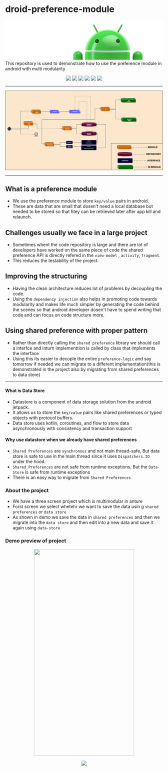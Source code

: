 # droid-preference-module
![Banner](https://github.com/devrath/devrath/blob/master/images/Banner.png)
This repository is used to demonstrate how to use the preference module in android with multi modularity


<p align="center">
<a><img src="https://img.shields.io/badge/Kotlin--Dsl-For--Dependencies-red"></a>
<a><img src="https://img.shields.io/badge/Hilt-Dependency%20Injection-green"></a>
<a><img src="https://img.shields.io/badge/Architecture-Clean%20Architecture-pink"></a>
<a><img src="https://img.shields.io/badge/Jetpack-Data%20Store-blue"></a>
<a><img src="https://img.shields.io/badge/Store%20Data-Shared%20Preferences-purple"></a>
<a><img src="https://img.shields.io/badge/Structure-Multi%20Module-magenta"></a>
</p>


---
![Banner](https://github.com/devrath/droid-preference-module/blob/main/assets/block_diagram.drawio.png)

---

## What is a preference module
* We use the preference module to store `key/value` pairs in android. 
* These are data that are small that dosen't need a local database but needed to be stored so that htey can be retrieved later after app kill and relaunch.

## Challenges usually we face in a large project 
* Sometimes whent the code repository is large and there are lot of developers have worked on the same piece of code the shared preference API is directly refered in the `view-model` , `activity`, `fragment`. 
* This reduces the testability of the project.

## Improving the structuring 
* Having the clean architecture reduces lot of problems by decoupling the code.
* Using the `dependency injection` also helps in promoting code towards modularity and makes life much simpler by generating the code behind the scenes so that android developer dosen't have to spend writing that code and can focus on code structure more.

## Using shared preference with proper pattern
* Rather than directly calling the `shared preference` library we should call a interfce and inturn implementtion is called by class that implements the interface
* Using this its easier to decople the entire `preference-logic` and say tomorrow if needed we can migrate to a different implementation(this is demonstrated in the project also by migrating from shared preferences to data store)

---
#### What is Data Store
* Datastore is a component of data storage solution from the android jetpack.
* It allows us to store the `key/value` pairs like shared preferences or typed objects with protocol buffers.
* Data store uses kotlin, coroutines, and flow to store data asynchronously with consistency and transaction support

#### Why use datastore when we already have shared preferences
* `Shared Preferences` are `synchronous` and not main thread-safe, But data store is safe to use in the main thread since it uses `Dispatchers.IO` under the hood.
* `Shared Preferences` are not safe from runtime exceptions, But the `Data-Store` is safe from runtime exceptions
* There is an easy way to migrate from `Shared Preferences`


### About the project
* We have a three screen project which is multimodular in anture
* Forst screen we select whetehr we want to save the data usin g `shared preferences` or `data store` 
* As shown in demo we save the data in `shared preferences` and then we migrate into the `data store` and then edit into a new data and save it again using `data-store`

### Demo preview of project 
<p align="center">
<a><img src="/assets/recording.gif" width="320" height="660"/></a>
</p>

<p align="center">
<a><img src="https://forthebadge.com/images/badges/built-for-android.svg"></a>
</p>

